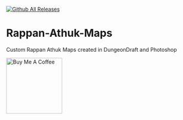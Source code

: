 [![Github All Releases](https://img.shields.io/github/downloads/Lavaeolous/Rappan-Athuk-Maps/total.svg)]()

# Rappan-Athuk-Maps
Custom Rappan Athuk Maps created in DungeonDraft and Photoshop

<a href="https://www.buymeacoffee.com/Lavaeolous" target="_blank"><img src="https://cdn.buymeacoffee.com/buttons/v2/default-red.png" alt="Buy Me A Coffee" width="150" ></a>
